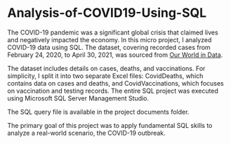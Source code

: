 # Analysis-of-COVID19-Using-SQL
The COVID-19 pandemic was a significant global crisis that claimed lives and negatively impacted the economy. In this micro project, I analyzed COVID-19 data using SQL. The dataset, covering recorded cases from February 24, 2020, to April 30, 2021, was sourced from [Our World in Data](https://ourworldindata.org/covid-deaths).  

The dataset includes details on cases, deaths, and vaccinations. For simplicity, I split it into two separate Excel files: CovidDeaths, which contains data on cases and deaths, and CovidVaccinations, which focuses on vaccination and testing records. The entire SQL project was executed using Microsoft SQL Server Management Studio. 

The SQL query file is available in the project documents folder.  

The primary goal of this project was to apply fundamental SQL skills to analyze a real-world scenario, the COVID-19 outbreak.
